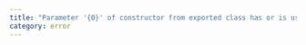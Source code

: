 ```yaml
---
title: "Parameter '{0}' of constructor from exported class has or is using name '{1}' from private module '{2}'."
category: error
---
```

